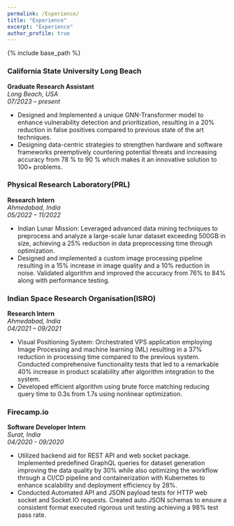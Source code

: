```yaml
---
permalink: /Experience/
title: "Experience"
excerpt: "Experience"
author_profile: true
---
```

{% include base_path %}


### California State University Long Beach
**Graduate Research Assistant**  
*Long Beach, USA*  
*07/2023 – present*
- Designed and Implemented a unique GNN-Transformer model to enhance vulnerability detection and prioritization, resulting in a 20% reduction in false positives compared to previous state of the art techniques.
- Designing data-centric strategies to strengthen hardware and software frameworks preemptively countering potential threats and increasing accuracy from 78 % to 90 % which makes it an innovative solution to 100+ problems.

### Physical Research Laboratory(PRL)
**Research Intern**  
*Ahmedabad, India*  
*05/2022 – 11/2022*
- Indian Lunar Mission: Leveraged advanced data mining techniques to preprocess and analyze a large-scale lunar dataset exceeding 500GB in size, achieving a 25% reduction in data preprocessing time through optimization.
- Designed and implemented a custom image processing pipeline resulting in a 15% increase in image quality and a 10% reduction in noise. Validated algorithm and improved the accuracy from 76% to 84% along with performance testing.

### Indian Space Research Organisation(ISRO)
**Research Intern**  
*Ahmedabad, India*  
*04/2021 – 09/2021*
- Visual Positioning System: Orchestrated VPS application employing Image Processing and machine learning (ML) resulting in a 37% reduction in processing time compared to the previous system. Conducted comprehensive functionality tests that led to a remarkable 40% increase in product scalability after algorithm integration to the system.
- Developed efficient algorithm using brute force matching reducing query time to 0.3s from 1.7s using nonlinear optimization.

### Firecamp.io
**Software Developer Intern**  
*Surat, India*  
*04/2020 - 09/2020*
- Utilized backend aid for REST API and web socket package. Implemented predefined GraphQL queries for dataset generation improving the data quality by 30% while also optimizing the workflow through a CI/CD pipeline and containerization with Kubernetes to enhance scalability and deployment efficiency by 28%.
- Conducted Automated API and JSON payload tests for HTTP web socket and Socket.IO requests. Created auto JSON schemas to ensure a consistent format executed rigorous unit testing achieving a 98% test pass rate.


